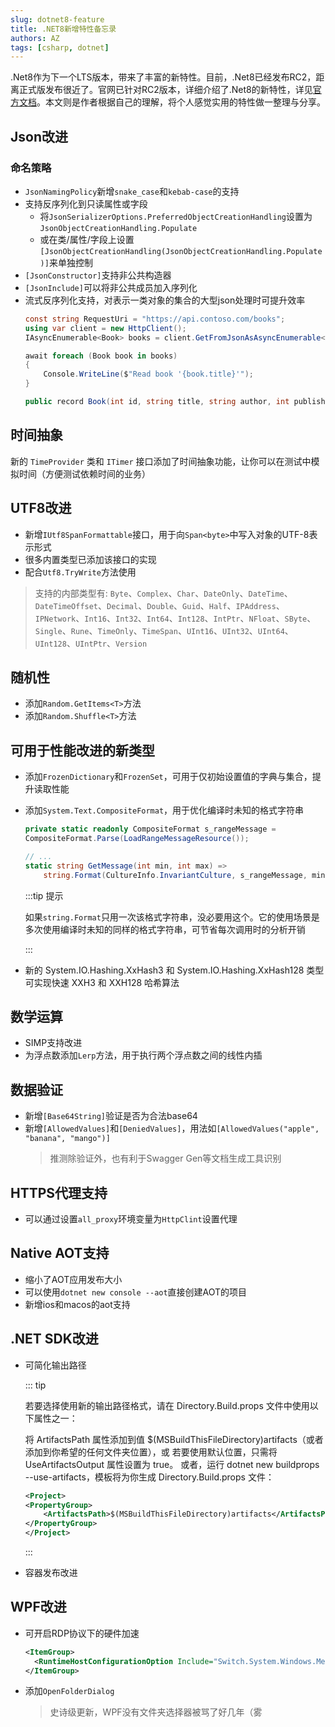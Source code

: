 ```yaml
---
slug: dotnet8-feature
title: .NET8新增特性备忘录
authors: AZ
tags: [csharp, dotnet]
---
```


.Net8作为下一个LTS版本，带来了丰富的新特性。目前，.Net8已经发布RC2，距离正式版发布很近了。官网已针对RC2版本，详细介绍了.Net8的新特性，详见[官方文档](https://learn.microsoft.com/zh-cn/dotnet/core/whats-new/dotnet-8)。本文则是作者根据自己的理解，将个人感觉实用的特性做一整理与分享。

<!--truncate-->

## Json改进
### 命名策略
- `JsonNamingPolicy`新增`snake_case`和`kebab-case`的支持
- 支持反序列化到只读属性或字段
    - 将`JsonSerializerOptions.PreferredObjectCreationHandling`设置为`JsonObjectCreationHandling.Populate`
    - 或在类/属性/字段上设置`[JsonObjectCreationHandling(JsonObjectCreationHandling.Populate)]`来单独控制
- `[JsonConstructor]`支持非公共构造器
- `[JsonInclude]`可以将非公共成员加入序列化
- 流式反序列化支持，对表示一类对象的集合的大型json处理时可提升效率
    ```cs
    const string RequestUri = "https://api.contoso.com/books";
    using var client = new HttpClient();
    IAsyncEnumerable<Book> books = client.GetFromJsonAsAsyncEnumerable<Book>(RequestUri);

    await foreach (Book book in books)
    {
        Console.WriteLine($"Read book '{book.title}'");
    }

    public record Book(int id, string title, string author, int publishedYear);
    ```

## 时间抽象
新的 `TimeProvider` 类和 `ITimer` 接口添加了时间抽象功能，让你可以在测试中模拟时间（方便测试依赖时间的业务）

## UTF8改进

- 新增`IUtf8SpanFormattable`接口，用于向`Span<byte>`中写入对象的UTF-8表示形式
- 很多内置类型已添加该接口的实现
- 配合`Utf8.TryWrite`方法使用

> 支持的内部类型有: `Byte`、`Complex`、`Char`、`DateOnly`、`DateTime`、`DateTimeOffset`、`Decimal`、`Double`、`Guid`、`Half`、`IPAddress`、`IPNetwork`、`Int16`、`Int32`、`Int64`、`Int128`、`IntPtr`、`NFloat`、`SByte`、`Single`、`Rune`、`TimeOnly`、`TimeSpan`、`UInt16`、`UInt32`、`UInt64`、`UInt128`、`UIntPtr`、`Version`

## 随机性
- 添加`Random.GetItems<T>`方法
- 添加`Random.Shuffle<T>`方法

## 可用于性能改进的新类型
- 添加`FrozenDictionary`和`FrozenSet`，可用于仅初始设置值的字典与集合，提升读取性能
- 添加`System.Text.CompositeFormat`，用于优化编译时未知的格式字符串
    ```cs
    private static readonly CompositeFormat s_rangeMessage =
    CompositeFormat.Parse(LoadRangeMessageResource());

    // ...
    static string GetMessage(int min, int max) =>
        string.Format(CultureInfo.InvariantCulture, s_rangeMessage, min, max);
    ```
    :::tip 提示
    
    如果`string.Format`只用一次该格式字符串，没必要用这个。它的使用场景是多次使用编译时未知的同样的格式字符串，可节省每次调用时的分析开销

    :::
- 新的 System.IO.Hashing.XxHash3 和 System.IO.Hashing.XxHash128 类型可实现快速 XXH3 和 XXH128 哈希算法

## 数学运算
- SIMP支持改进
- 为浮点数添加`Lerp`方法，用于执行两个浮点数之间的线性内插

## 数据验证
- 新增`[Base64String]`验证是否为合法base64
- 新增`[AllowedValues]`和`[DeniedValues]`，用法如`[AllowedValues("apple", "banana", "mango")]`
    > 推测除验证外，也有利于Swagger Gen等文档生成工具识别

## HTTPS代理支持
- 可以通过设置`all_proxy`环境变量为`HttpClint`设置代理

## Native AOT支持
- 缩小了AOT应用发布大小
- 可以使用`dotnet new console --aot`直接创建AOT的项目
- 新增ios和macos的aot支持

## .NET SDK改进
- 可简化输出路径

    ::: tip

    若要选择使用新的输出路径格式，请在 Directory.Build.props 文件中使用以下属性之一：

    将 ArtifactsPath 属性添加到值 $(MSBuildThisFileDirectory)artifacts（或者添加到你希望的任何文件夹位置），或
    若要使用默认位置，只需将 UseArtifactsOutput 属性设置为 true。
    或者，运行 dotnet new buildprops --use-artifacts，模板将为你生成 Directory.Build.props 文件：

    ```xml
    <Project>
    <PropertyGroup>
        <ArtifactsPath>$(MSBuildThisFileDirectory)artifacts</ArtifactsPath>
    </PropertyGroup>
    </Project>
    ```

    :::
- 容器发布改进

## WPF改进
- 可开启RDP协议下的硬件加速
    ```xml
    <ItemGroup>
      <RuntimeHostConfigurationOption Include="Switch.System.Windows.Media.EnableHardwareAccelerationInRdp" Value="true" />
    </ItemGroup>
    ```
- 添加`OpenFolderDialog`
    > 史诗级更新，WPF没有文件夹选择器被骂了好几年（雾
